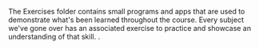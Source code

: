 The Exercises folder contains small programs and apps that are used to demonstrate what's been learned throughout the course. Every subject we've gone over has an associated exercise to practice and showcase an understanding of that skill.  .  
